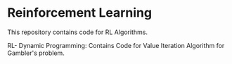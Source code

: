 # Reinforcement Learning
 This repository contains code for RL Algorithms.
 
 RL- Dynamic Programming: Contains Code for Value Iteration Algorithm for Gambler's problem.
